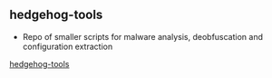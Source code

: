 
## hedgehog-tools

- Repo of smaller scripts for malware analysis, deobfuscation and configuration extraction


[hedgehog-tools](https://github.com/ox1111/hedgehog-tools.git)
